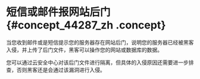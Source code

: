 # 短信或邮件报网站后门 {#concept_44287_zh .concept}

当您收到邮件或是短信提示您的服务器存在网站后门，说明您的服务器已经被黑客入侵，并上传了后门文件，黑客可以操作您的网站或数据库的数据。

您可以通过云安全中心对该后门文件进行隔离，但具体的入侵原因还需要进一步排查，否则黑客还是会通过该漏洞进行入侵。

